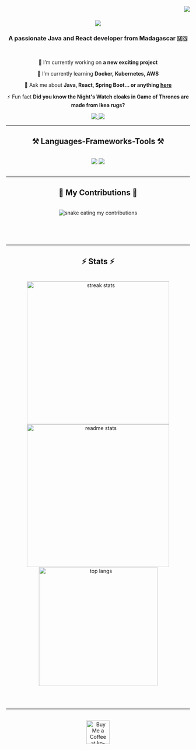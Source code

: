 <img align="right" src="https://visitor-badge.laobi.icu/badge?page_id=NOZENNXgen.NOZENNXgen" />

<h1 align="center">
    <img src="https://readme-typing-svg.herokuapp.com/?font=Righteous&size=35&center=true&vCenter=true&width=500&height=70&duration=4000&lines=Hi+There!+👋;+I'm+Michael+Ramanampamonjy!;" />
</h1>

<h3 align="center">A passionate Java and React developer from Madagascar 🇲🇬</h3>

<br/>

<div align="center">
 
 🔭 I’m currently working on **a new exciting project**
 
 🌱 I’m currently learning **Docker, Kubernetes, AWS**

💬 Ask me about **Java, React, Spring Boot... or anything [here](https://github.com/NOZENNXgen/NOZENNXgen/issues)**

⚡ Fun fact **Did you know the Night's Watch cloaks in Game of Thrones are made from Ikea rugs?**

 </div>
 
<div align="center"> 
  <a href="mailto:michaelramanampamonjyy@gmail.com">
    <img src="https://img.shields.io/badge/Gmail-333333?style=for-the-badge&logo=gmail&logoColor=red" />
  </a>
  <a href="https://www.linkedin.com/in/michael-ramanampamonjy/" target="_blank">
    <img src="https://img.shields.io/badge/LinkedIn-0077B5?style=for-the-badge&logo=linkedin&logoColor=white" target="_blank" />
  </a>
</div>

 <hr/>
 
<h2 align="center">⚒️ Languages-Frameworks-Tools ⚒️</h2>
<br/>
<div align="center">
    <img src="https://skillicons.dev/icons?i=java,react,spring,vscode,github,tailwind,git,swagger" />
    <img src="https://skillicons.dev/icons?i=nodejs,python,javascript,express,postgresql,mongodb,docker,mysql,aws,kubernetes" /><br>
</div>

<br/>
<hr/>

<div align="center">
  <h2>🐍 My Contributions 🐍</h2>
  <br>
  <img alt="snake eating my contributions" src="https://raw.githubusercontent.com/NOZENNXgen/NOZENNXgen/output/github-contribution-grid-snake.svg" />
  
  <br/><br/><br/>
</div>

<hr/>

<h2 align="center">⚡ Stats ⚡</h2>
<br>
<div align=center>
  <img width=390 src="https://github-readme-streak-stats.vercel.app/?user=NOZENNXgen&count_private=true&theme=react&border_radius=10" alt="streak stats"/>
  <img width=390 src="https://github-readme-stats.vercel.app/api?username=NOZENNXgen&count_private=true&show_icons=true&theme=react&rank_icon=github&border_radius=10" alt="readme stats" />
  <br/>
  <img width=325 align="center" src="https://github-readme-stats.vercel.app/api/top-langs/?username=NOZENNXgen&hide=HTML&langs_count=8&layout=compact&theme=react&border_radius=10&size_weight=0.5&count_weight=0.5&exclude_repo=github-readme-stats" alt="top langs" />
</div>

<br/><br/>

<hr/>

<br/>

<div align="center">
<a href='https://ko-fi.com/V7V4RAK9C' target='_blank'><img height='64' style='border:0px;height:64px;' src='https://storage.ko-fi.com/cdn/kofi1.png?v=3' border='0' alt='Buy Me a Coffee at ko-fi.com' /></a>
</div>

<br/>
